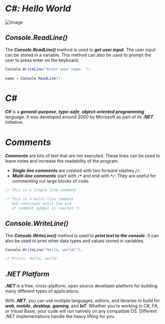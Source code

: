 # ***C#: Hello World***
![Image](https://th.bing.com/th/id/OIP.b00ta5OWwLBvuGt7ZloNtAHaHa?rs=1&pid=ImgDetMain)
## ***Console.ReadLine()***
The ***Console.ReadLine()*** method is used to ***get user input***. The user input can be stored in a variable. This method can also be used to prompt the user to press enter on the keyboard.
```csharp
Console.WriteLine("Enter your name: "); 
 
name = Console.ReadLine();
```
# ***C#***
***C#*** is a ***general-purpose***, ***type-safe***, ***object-oriented programming*** language. It was developed around 2000 by Microsoft as part of its ***.NET*** initiative.

# ***Comments***
***Comments*** are bits of text that are not executed. These lines can be used to leave notes and increase the readability of the program.

- ***Single line comments*** are created with two forward slashes ***`//`***.
- ***Multi-line comments*** start with ***`/*`*** and end with ***`*/`***. They are useful for commenting out large blocks of code.
```csharp
// This is a single line comment

/* This is a multi-line comment
   and continues until the end
   of comment symbol is reached */
```
## ***Console.WriteLine()***
The ***Console.WriteLine()*** method is used to ***print text to the console***. It can also be used to print other data types and values stored in variables.
```csharp
Console.WriteLine("Hello, world!");

// Prints: Hello, world!
```
## ***.NET Platform***
***.NET*** is a free, cross-platform, open source developer platform for building many different types of applications.

With ***.NET***, you can use multiple languages, editors, and libraries to build for ***web***, ***mobile***, ***desktop***, ***gaming***, and ***IoT***. Whether you’re working in C#, F#, or Visual Basic, your code will run natively on any compatible OS. Different .NET implementations handle the heavy lifting for you.

